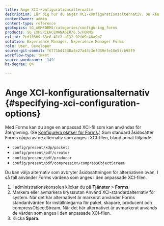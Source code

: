 ```yaml
---
title: Ange XCI-konfigurationsalternativ
description: Lär dig hur du anger XCI-konfigurationsalternativ. Du kan ange anpassade XCI-filvärden för adaptiv form så att de kan användas vid formuläråtergivning.
contentOwner: admin
content-type: reference
geptopics: SG_AEMFORMS/categories/configuring_forms
products: SG_EXPERIENCEMANAGER/6.5/FORMS
exl-id: 7cd10389-63e6-41f2-a132-92fd9e40a9b7
solution: Experience Manager, Experience Manager Forms
role: User, Developer
source-git-commit: f6771bd1338a4e27a48c3efd39efe18e57cb98f9
workflow-type: tm+mt
source-wordcount: '149'
ht-degree: 0%

---
```


# Ange XCI-konfigurationsalternativ {#specifying-xci-configuration-options}

Med Forms kan du ange en anpassad XCI-fil som kan användas för återgivning. (Se [Konfigurera platser för Forms](/help/forms/using/admin-help/configuring-locations-forms.md#configuring-locations-for-forms).) Som standard åsidosätter Forms några av de alternativ som anges i XCI-filen, bland annat följande:

* `config/present/xdp/packets`
* `config/present/pdf/creator`
* `config/present/pdf/producer`
* `config/present/pdf/compression/compressObjectStream`

Du kan välja alternativ som avbryter åsidosättningen för alternativen ovan. I så fall använder Forms värdena som anges i den anpassade XCI-filen.

1. I administrationskonsolen klickar du på **Tjänster** > **Forms**.
1. Markera eller avmarkera kryssrutan Använd XCI-standardalternativ för system. När det här alternativet är markerat använder Forms standardvärden för inställningarna för paket, skapare, producent och compressObjectStream. När det här alternativet är avmarkerat används de värden som anges i den anpassade XCI-filen.
1. Klicka **Spara**.
